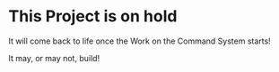﻿# This Project is on hold
It will come back to life once the Work on the Command System starts!

It may, or may not, build!